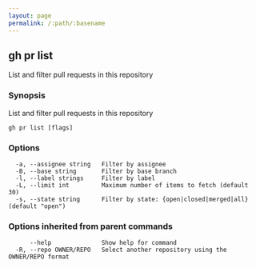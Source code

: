 ```yaml
---
layout: page
permalink: /:path/:basename
---
```


## gh pr list

List and filter pull requests in this repository

### Synopsis

List and filter pull requests in this repository

```
gh pr list [flags]
```

### Options

```
  -a, --assignee string   Filter by assignee
  -B, --base string       Filter by base branch
  -l, --label strings     Filter by label
  -L, --limit int         Maximum number of items to fetch (default 30)
  -s, --state string      Filter by state: {open|closed|merged|all} (default "open")
```

### Options inherited from parent commands

```
      --help              Show help for command
  -R, --repo OWNER/REPO   Select another repository using the OWNER/REPO format
```

